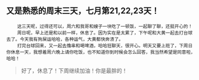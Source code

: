 ## 又是熟悉的周末三天，七月第21,22,23天！

		这三天呢，过得还可以，周六和我哥和嫂子一块吃了一顿饭，一起聊了聊，还挺开心的！
		周日呢，早上还是和以前一样，休息了。因为实在是太累了，下午呢和大黄一起去打台球去了。今天我有狗屎运哈哈，各种运气，大黄都快奔溃了。
		打完台球回来，又一起去撸串和喝啤酒，哈哈狂聊天，很开心。明天又要上班了，下周日你休息一天，我想着周六晚上请你吃饭，也不知道你到时候会怎么回答，我当然希望是同意啦，哈哈！

>	好了，休息了！下周继续加油！你是最胖的！